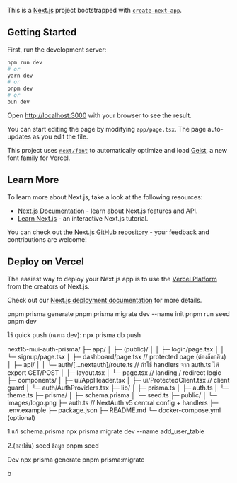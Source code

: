 This is a [Next.js](https://nextjs.org) project bootstrapped with [`create-next-app`](https://nextjs.org/docs/app/api-reference/cli/create-next-app).

## Getting Started

First, run the development server:

```bash
npm run dev
# or
yarn dev
# or
pnpm dev
# or
bun dev
```

Open [http://localhost:3000](http://localhost:3000) with your browser to see the result.

You can start editing the page by modifying `app/page.tsx`. The page auto-updates as you edit the file.

This project uses [`next/font`](https://nextjs.org/docs/app/building-your-application/optimizing/fonts) to automatically optimize and load [Geist](https://vercel.com/font), a new font family for Vercel.

## Learn More

To learn more about Next.js, take a look at the following resources:

- [Next.js Documentation](https://nextjs.org/docs) - learn about Next.js features and API.
- [Learn Next.js](https://nextjs.org/learn) - an interactive Next.js tutorial.

You can check out [the Next.js GitHub repository](https://github.com/vercel/next.js) - your feedback and contributions are welcome!

## Deploy on Vercel

The easiest way to deploy your Next.js app is to use the [Vercel Platform](https://vercel.com/new?utm_medium=default-template&filter=next.js&utm_source=create-next-app&utm_campaign=create-next-app-readme) from the creators of Next.js.

Check out our [Next.js deployment documentation](https://nextjs.org/docs/app/building-your-application/deploying) for more details.


pnpm prisma generate
pnpm prisma migrate dev --name init
pnpm run seed
pnpm dev

ใช้ quick push (เฉพาะ dev): npx prisma db push

<!-- Tree -->

next15-mui-auth-prisma/
├─ app/
│  ├─ (public)/
│  │  ├─ login/page.tsx
│  │  └─ signup/page.tsx
│  ├─ dashboard/page.tsx         // protected page (ต้องล็อกอิน)
│  ├─ api/
│  │  └─ auth/[...nextauth]/route.ts  // ถ้าใช้ handlers จาก auth.ts ให้ export GET/POST
│  ├─ layout.tsx
│  └─ page.tsx                   // landing / redirect logic
├─ components/
│  ├─ ui/AppHeader.tsx
│  ├─ ui/ProtectedClient.tsx     // client guard
│  └─ auth/AuthProviders.tsx
├─ lib/
│  ├─ prisma.ts
│  ├─ auth.ts
│  └─ theme.ts
├─ prisma/
│  ├─ schema.prisma
│  └─ seed.ts
├─ public/
│  └─ images/logo.png
├─ auth.ts                        // NextAuth v5 central config + handlers
├─ .env.example
├─ package.json
├─ README.md
└─ docker-compose.yml (optional)

1.แก้ schema.prisma
npx prisma migrate dev --name add_user_table

2.(ออปชัน) seed ข้อมูล
pnpm seed


Dev
npx prisma generate
pnpm prisma:migrate

b